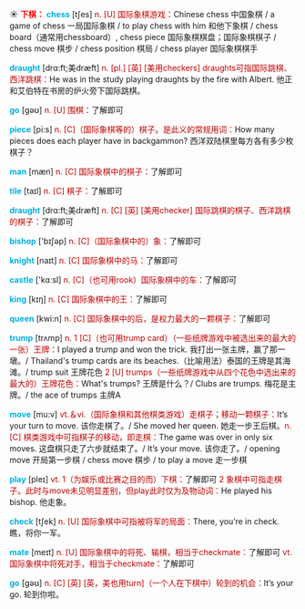 ☀ <font color="red">**下棋：**</font>
<font color="sky blue">**chess**</font> [tʃes] 
<font color="#c00000">n. [U] 国际象棋游戏：</font>Chinese chess 中国象棋 / a game of chess 一局国际象棋 / to play chess with him 和他下象棋 / chess board（通常用chessboard）, chess piece 国际象棋棋盘；国际象棋棋子 / chess move 棋步 / chess position 棋局 / chess player 国际象棋棋手
           
<font color="sky blue">**draught**</font> [drɑ:ft;美dræft]
<font color="#c00000">n. [pl.] [英] [美用checkers] draughts可指国际跳棋、西洋跳棋：</font>He was in the study playing draughts by the fire with Albert. 他正和艾伯特在书房的炉火旁下国际跳棋。

<font color="sky blue">**go**</font> [ɡəʊ] 
<font color="#c00000">n. [U] 围棋：</font>了解即可

<font color="sky blue">**piece**</font> [pi:s] 
<font color="#c00000">n. [C]（国际象棋等的）棋子。是此义的常规用词：</font>How many pieces does each player have in backgammon? 西洋双陆棋里每方各有多少枚棋子？
           
<font color="sky blue">**man**</font> [mæn] 
<font color="#c00000">n. [C] 国际象棋中的棋子：</font>了解即可
           
<font color="sky blue">**tile**</font> [taɪl]
<font color="#c00000">n. [C] 棋子：</font>了解即可

<font color="sky blue">**draught**</font> [drɑ:ft;美dræft]
<font color="#c00000">n. [C] [英] [美用checker] 国际跳棋的棋子、西洋跳棋的棋子：</font>了解即可
 
<font color="sky blue">**bishop**</font> ['bɪʃəp] 
<font color="#c00000">n. [C]（国际象棋中的）象：</font>了解即可
           
<font color="sky blue">**knight**</font> [naɪt]
<font color="#c00000">n. [C] 国际象棋中的马：</font>了解即可
 
<font color="sky blue">**castle**</font> ['kɑːsl] 
<font color="#c00000">n. [C]（也可用rook）国际象棋中的车：</font>了解即可

<font color="sky blue">**king**</font> [kɪŋ] 
<font color="#c00000">n. [C] 国际象棋中的王：</font>了解即可

<font color="sky blue">**queen**</font> [kwi:n] 
<font color="#c00000">n. [C] 国际象棋中的后，是权力最大的一颗棋子：</font>了解即可
           
<font color="sky blue">**trump**</font> [trʌmp]
<font color="#c00000">n. 1 [C]（也可用trump card）（一些纸牌游戏中被选出来的最大的一张）王牌：</font>I played a trump and won the trick. 我打出一张主牌，赢了那一墩。/ Thailand's trump cards are its beaches.（比喻用法）泰国的王牌是其海滩。/ trump suit 王牌花色 <font color="#c00000">2 [U] trumps（一些纸牌游戏中从四个花色中选出来的最大的）王牌花色：</font>What's trumps? 王牌是什么？/ Clubs are trumps. 梅花是主牌。/ the ace of trumps 主牌A

<font color="sky blue">**move**</font> [mu:v] 
<font color="#c00000">vt.＆vi.（国际象棋和其他棋类游戏）走棋子；移动一颗棋子：</font>It’s your turn to move. 该你走棋了。/ She moved her queen. 她走一步王后棋。<font color="#c00000">n. [C] 棋类游戏中可指棋子的移动，即走棋：</font>The game was over in only six moves. 这盘棋只走了六步就结束了。/ It’s your move. 该你走了。/ opening move 开局第一步棋 / chess move 棋步 / to play a move 走一步棋

<font color="sky blue">**play**</font> [pleɪ] 
<font color="#c00000">vt. 1（为娱乐或比赛之目的而）下棋：</font>了解即可 <font color="#c00000">2 象棋中可指走棋子。此时与move未见明显差别，但play此时仅为及物动词：</font>He played his bishop. 他走象。

<font color="sky blue">**check**</font> [tʃek] 
<font color="#c00000">n. [U] 国际象棋中可指被将军的局面：</font>There, you’re in check. 瞧，将你一军。
           
<font color="sky blue">**mate**</font> [meɪt]
<font color="#c00000">n. [U] 国际象棋中的将死、输棋，相当于checkmate：</font>了解即可 <font color="#c00000">vt. 国际象棋中将死对手，相当于checkmate：</font>了解即可

<font color="sky blue">**go**</font> [ɡəʊ] 
<font color="#c00000">n. [C] [英] [英，美也用turn]（一个人在下棋中）轮到的机会：</font>It’s your go. 轮到你啦。
